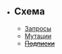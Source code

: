 - ## Схема
    - [Запросы](/sdl/schema/query)
    - [Мутации](/sdl/schema/mutation)
    - ~~[Подписки](/sdl/schema/subscription)~~
